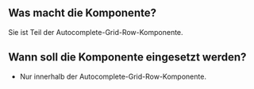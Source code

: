 
## Was macht die Komponente?
Sie ist Teil der Autocomplete-Grid-Row-Komponente.

## Wann soll die Komponente eingesetzt werden?
* Nur innerhalb der Autocomplete-Grid-Row-Komponente.
